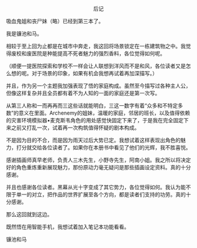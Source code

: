 <p align="center">后记</p>

吸血鬼姐和丧尸妹（略）已经到第三本了。

我是镰池和马。

相较于至上回为止都是在城市中奔走，我这回将场景锁定在一栋建筑物之中。我觉得废校和废医院是种能提高不死者魅力的强烈香料，各位觉得如何呢。

（顺便一提医院探索和学校不一样会让人联想到洋风而不是和风，各位读者又是怎么想的呢。对于场景的印象，如果有机会我想再试着再加深描写。）

并且，作为另一个主题我加强表现了悟的家庭构成。虽然至今描写过各种主人公，但像这样复杂并且全员都有着不为人知的一面的家庭还是第一次写。

从第三人称和一而再再而三这些话就能明白，三这一数字有着“众多和不特定多数”的意义在里面。Archenemy的姐妹，温暖的家庭，邻居的班长，以及值得依赖的灾害环境模拟器•麦克斯韦角色的用处感觉快固定下来了，于是我在完全固定下来之前又打乱一次，试着再一次构筑值得怀疑的剧本构成。

不是因为目的不合，而是因为雨天过后大势已定。我想试着这样表现出角色的魅力，打分就交给各位读者了。如果你在本册书中看见了他们的光辉，我不胜喜悦。

感谢插画师真早老师，负责人三木先生，小野寺先生，阿南小姐。我之所以将决定好的角色重炼重新展现魅力，那份原动力毫无疑问是那些插画设定资料。真的十分感谢。

并且也感谢各位读者。黑幕从光十字变成了其它势力，各位觉得如何。我认为能不限于单一的对立，把作品的世界扩展至各个方向，都是读者们支持的功劳。真的十分感谢。

那么这回就到这边。

既然悟在用智能手机，我想试着加入笔记本功能看看。

镰池和马

